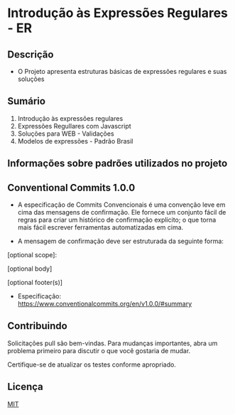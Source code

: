 # Introdução às Expressões Regulares - ER

## Descrição

* O Projeto apresenta estruturas básicas de expressões regulares e suas soluções

## Sumário

01. Introdução às expressões regulares
02. Expressões Regullares com Javascript
03. Soluções para WEB - Validações
04. Modelos de expressões - Padrão Brasil

## Informações sobre padrões utilizados no projeto

## Conventional Commits 1.0.0

* A especificação de Commits Convencionais é uma convenção leve em cima das mensagens de confirmação. Ele fornece um conjunto fácil de regras para criar um histórico de confirmação explícito; o que torna mais fácil escrever ferramentas automatizadas em cima.

* A mensagem de confirmação deve ser estruturada da seguinte forma:

<type>[optional scope]: <description>

[optional body]

[optional footer(s)]

* Especificação: https://www.conventionalcommits.org/en/v1.0.0/#summary

## Contribuindo
Solicitações pull são bem-vindas. Para mudanças importantes, abra um problema primeiro para discutir o que você gostaria de mudar.

Certifique-se de atualizar os testes conforme apropriado.

## Licença
[MIT](https://choosealicense.com/licenses/mit/)
